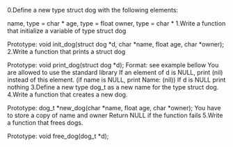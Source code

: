 0.Define a new type struct dog with the following elements:

name, type = char *
age, type = float
owner, type = char *
1.Write a function that initialize a variable of type struct dog

Prototype: void init_dog(struct dog *d, char *name, float age, char *owner);
2.Write a function that prints a struct dog

Prototype: void print_dog(struct dog *d);
Format: see example bellow
You are allowed to use the standard library
If an element of d is NULL, print (nil) instead of this element. (if name is NULL, print Name: (nil))
If d is NULL print nothing
3.Define a new type dog_t as a new name for the type struct dog.
4.Write a function that creates a new dog.

Prototype: dog_t *new_dog(char *name, float age, char *owner);
You have to store a copy of name and owner
Return NULL if the function fails
5.Write a function that frees dogs.

Prototype: void free_dog(dog_t *d);

